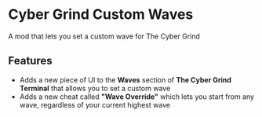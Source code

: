 # Cyber Grind Custom Waves
A mod that lets you set a custom wave for The Cyber Grind

## Features
- Adds a new piece of UI to the **Waves** section of **The Cyber Grind Terminal** that allows you to set a custom wave
- Adds a new cheat called **"Wave Override"** which lets you start from any wave, regardless of your current highest wave
